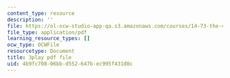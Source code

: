 ```yaml
---
content_type: resource
description: ''
file: https://ol-ocw-studio-app-qa.s3.amazonaws.com/courses/14-73-the-challenge-of-world-poverty-spring-2011/4b9fc70806bbd552647bec995f431d0c_U1g_-FzqUXc.pdf
file_type: application/pdf
learning_resource_types: []
ocw_type: OCWFile
resourcetype: Document
title: 3play pdf file
uid: 4b9fc708-06bb-d552-647b-ec995f431d0c
---
```

